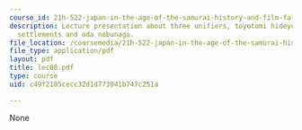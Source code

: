 ```yaml
---
course_id: 21h-522-japan-in-the-age-of-the-samurai-history-and-film-fall-2006
description: Lecture presentation about three unifiers, toyotomi hideyoshi, political
  settlements and oda nobunaga.
file_location: /coursemedia/21h-522-japan-in-the-age-of-the-samurai-history-and-film-fall-2006/c49f2105cecc32d1d773041b747c251a_lec08.pdf
file_type: application/pdf
layout: pdf
title: lec08.pdf
type: course
uid: c49f2105cecc32d1d773041b747c251a

---
```

None